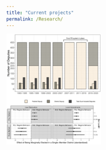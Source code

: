 ```yaml
---
title: "Current projects"
permalink: /Research/
---
```



<img src="/images/DualCandConv.png" style="width:50%; border:0px solid; margin-right: 20px" align="left">

<img src="/images/TradeOff_ML.png" style="width:50%; border:0px solid; margin-right: 20px" align="left">
